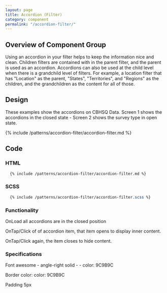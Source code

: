 ```yaml
---
layout: page
title: Accordion (Filter)
category: component
permalink: "/accordion-filter/"
---
```

## Overview of Component Group
Using an accordion in your filter helps to keep the information nice and clean. Children filters are contained with in the parent filter, and the parent is used as an accordion. Accordions can also be used at the child level when there is a grandchild level of filters. For example, a location filter that has "Location" as the parent, "States", "Territories", and "Regions" as the children, and the grandchildren as the content for all of those.

## Design
These examples show the accordions on CBHSQ Data. Screen 1 shows the accordions in the closed state - Screen 2 shows the survey type in open state.

{% include /patterns/accordion-filter/accordion-filter.md %}

## Code
### HTML
```html
  {% include /patterns/accordion-filter/accordion-filter.md %}
```

### SCSS
```scss
  {% include /patterns/accordion-filter/accordion-filter.scss %}
```

### Functionality

OnLoad all accordions are in the closed position

OnTap/Click of of accordion item, that item opens to display inner content.

OnTap/Click again, the item closes to hide content.

### Specifications
Font awesome - angle-right solid - <i class="fas fa-angle-right"></I> - color: 9C9B9C

Border color: color: 9C9B9C

Padding 5px
